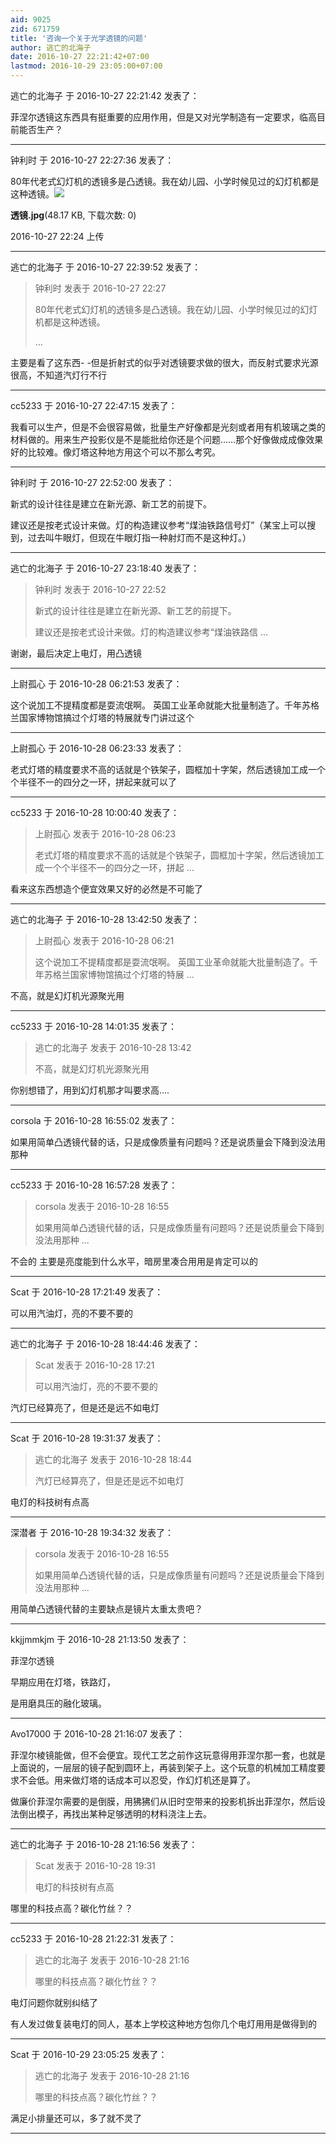 ```yaml
---
aid: 9025
zid: 671759
title: '咨询一个关于光学透镜的问题'
author: 逃亡的北海子
date: 2016-10-27 22:21:42+07:00
lastmod: 2016-10-29 23:05:00+07:00
---
```


逃亡的北海子 于 2016-10-27 22:21:42 发表了：

菲涅尔透镜这东西具有挺重要的应用作用，但是又对光学制造有一定要求，临高目前能否生产？

---------

钟利时 于 2016-10-27 22:27:36 发表了：

80年代老式幻灯机的透镜多是凸透镜。我在幼儿园、小学时候见过的幻灯机都是这种透镜。![](https://cdn.jsdelivr.net/gh/lzjluzijie/beichao@main/img/222436t84r8e27ggprlilr.jpg)



**透镜.jpg**(48.17 KB, 下载次数: 0)



2016-10-27 22:24 上传

---------

逃亡的北海子 于 2016-10-27 22:39:52 发表了：

> 钟利时 发表于 2016-10-27 22:27
> 
> 80年代老式幻灯机的透镜多是凸透镜。我在幼儿园、小学时候见过的幻灯机都是这种透镜。
> 
> ...



主要是看了这东西\- -但是折射式的似乎对透镜要求做的很大，而反射式要求光源很高，不知道汽灯行不行

---------

cc5233 于 2016-10-27 22:47:15 发表了：

我看可以生产，但是不会很容易做，批量生产好像都是光刻或者用有机玻璃之类的材料做的。用来生产投影仪是不是能批给你还是个问题……那个好像做成成像效果好的比较难。像灯塔这种地方用这个可以不那么考究。

---------

钟利时 于 2016-10-27 22:52:00 发表了：

新式的设计往往是建立在新光源、新工艺的前提下。

建议还是按老式设计来做。灯的构造建议参考“煤油铁路信号灯”（某宝上可以搜到，过去叫牛眼灯，但现在牛眼灯指一种射灯而不是这种灯。）

---------

逃亡的北海子 于 2016-10-27 23:18:40 发表了：

> 钟利时 发表于 2016-10-27 22:52
> 
> 新式的设计往往是建立在新光源、新工艺的前提下。
> 
> 建议还是按老式设计来做。灯的构造建议参考“煤油铁路信 ...



谢谢，最后决定上电灯，用凸透镜

---------

上尉孤心 于 2016-10-28 06:21:53 发表了：

这个说加工不提精度都是耍流氓啊。 英国工业革命就能大批量制造了。千年苏格兰国家博物馆搞过个灯塔的特展就专门讲过这个

---------

上尉孤心 于 2016-10-28 06:23:33 发表了：

老式灯塔的精度要求不高的话就是个铁架子，圆框加十字架，然后透镜加工成一个个半径不一的四分之一环，拼起来就可以了

---------

cc5233 于 2016-10-28 10:00:40 发表了：

> 上尉孤心 发表于 2016-10-28 06:23
> 
> 老式灯塔的精度要求不高的话就是个铁架子，圆框加十字架，然后透镜加工成一个个半径不一的四分之一环，拼起 ...



看来这东西想造个便宜效果又好的必然是不可能了

---------

逃亡的北海子 于 2016-10-28 13:42:50 发表了：

> 上尉孤心 发表于 2016-10-28 06:21
> 
> 这个说加工不提精度都是耍流氓啊。 英国工业革命就能大批量制造了。千年苏格兰国家博物馆搞过个灯塔的特展 ...



不高，就是幻灯机光源聚光用

---------

cc5233 于 2016-10-28 14:01:35 发表了：

> 逃亡的北海子 发表于 2016-10-28 13:42
> 
> 不高，就是幻灯机光源聚光用



你别想错了，用到幻灯机那才叫要求高....

---------

corsola 于 2016-10-28 16:55:02 发表了：

如果用简单凸透镜代替的话，只是成像质量有问题吗？还是说质量会下降到没法用那种

---------

cc5233 于 2016-10-28 16:57:28 发表了：

> corsola 发表于 2016-10-28 16:55
> 
> 如果用简单凸透镜代替的话，只是成像质量有问题吗？还是说质量会下降到没法用那种 ...



不会的 主要是亮度能到什么水平，暗房里凑合用用是肯定可以的

---------

Scat 于 2016-10-28 17:21:49 发表了：

可以用汽油灯，亮的不要不要的

---------

逃亡的北海子 于 2016-10-28 18:44:46 发表了：

> Scat 发表于 2016-10-28 17:21
> 
> 可以用汽油灯，亮的不要不要的



汽灯已经算亮了，但是还是远不如电灯

---------

Scat 于 2016-10-28 19:31:37 发表了：

> 逃亡的北海子 发表于 2016-10-28 18:44
> 
> 汽灯已经算亮了，但是还是远不如电灯



电灯的科技树有点高

---------

深潜者 于 2016-10-28 19:34:32 发表了：

> corsola 发表于 2016-10-28 16:55
> 
> 如果用简单凸透镜代替的话，只是成像质量有问题吗？还是说质量会下降到没法用那种 ...



用简单凸透镜代替的主要缺点是镜片太重太贵吧？

---------

kkjjmmkjm 于 2016-10-28 21:13:50 发表了：

菲涅尔透镜

早期应用在灯塔，铁路灯，

是用磨具压的融化玻璃。

---------

Avo17000 于 2016-10-28 21:16:07 发表了：

菲涅尔棱镜能做，但不会便宜。现代工艺之前作这玩意得用菲涅尔那一套，也就是上面说的，一层层的镜子配到圆环上，再装到架子上。这个玩意的机械加工精度要求不会低。用来做灯塔的话成本可以忍受，作幻灯机还是算了。

做廉价菲涅尔需要的是倒膜，用狒狒们从旧时空带来的投影机拆出菲涅尔，然后设法倒出模子，再找出某种足够透明的材料浇注上去。

---------

逃亡的北海子 于 2016-10-28 21:16:56 发表了：

> Scat 发表于 2016-10-28 19:31
> 
> 电灯的科技树有点高



哪里的科技点高？碳化竹丝？？

---------

cc5233 于 2016-10-28 21:22:31 发表了：

> 逃亡的北海子 发表于 2016-10-28 21:16
> 
> 哪里的科技点高？碳化竹丝？？



电灯问题你就别纠结了

有人发过做复装电灯的同人，基本上学校这种地方包你几个电灯用用是做得到的

---------

Scat 于 2016-10-29 23:05:25 发表了：

> 逃亡的北海子 发表于 2016-10-28 21:16
> 
> 哪里的科技点高？碳化竹丝？？



满足小排量还可以，多了就不灵了

---------

